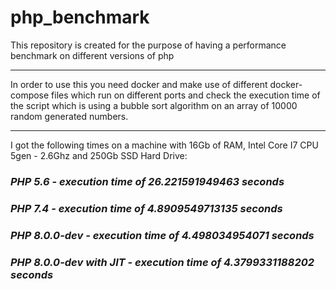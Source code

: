 # php_benchmark
This repository is created for the purpose of having a performance benchmark on different versions of php

***
In order to use this you need docker and make use of different docker-compose files which run on different ports and 
check the execution time of the script which is using a bubble sort algorithm on an array of 10000 random generated numbers.
 
 ***
 I got the following times on a machine with 16Gb of RAM, Intel Core I7 CPU 5gen - 2.6Ghz and 250Gb SSD Hard Drive:
 
 ### *PHP 5.6 - execution time of 26.221591949463 seconds* 
 ### *PHP 7.4 - execution time of 4.8909549713135 seconds* 
 ### *PHP 8.0.0-dev - execution time of 4.498034954071 seconds* 
 ### *PHP 8.0.0-dev with JIT - execution time of 4.3799331188202 seconds* 
 
